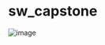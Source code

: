 # sw_capstone

![image](https://github.com/user-attachments/assets/ae819a2d-5243-41e1-859c-87bc228d32df)
